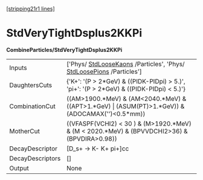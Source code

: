 [[stripping21r1 lines]](./stripping21r1-commonparticles)

# StdVeryTightDsplus2KKPi

**CombineParticles/StdVeryTightDsplus2KKPi**

|                  |                                                                                                                                          |
|------------------|------------------------------------------------------------------------------------------------------------------------------------------|
| Inputs           | ['Phys/ [StdLooseKaons](./stripping21r1-stdloosekaons) /Particles', 'Phys/ [StdLoosePions](./stripping21r1-stdloosepions) /Particles'] |
| DaughtersCuts    | {'K+': '(P \> 2\*GeV) & ((PIDK-PIDpi) \> 5.)', 'pi+': '(P \> 2\*GeV) & ((PIDK-PIDpi) \< 5.)'}                                            |
| CombinationCut   | ((AM\>1900.\*MeV) & (AM\<2040.\*MeV) & ((APT\>1.\*GeV) \| (ASUM(PT)\>1.\*GeV)) & (ADOCAMAX('')\<0.5\*mm))                                |
| MotherCut        | ((VFASPF(VCHI2) \< 30 ) & (M\>1920.\*MeV) & (M \< 2020.\*MeV) & (BPVVDCHI2\>36) & (BPVDIRA\>0.98))                                       |
| DecayDescriptor  | [D_s+ -\> K- K+ pi+]cc                                                                                                                 |
| DecayDescriptors | []                                                                                                                                     |
| Output           | None                                                                                                                                     |
